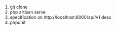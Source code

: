 1) git clone
2) php artisan serve 
3) specification on http://localhost:8000/api/v1 desc
4) phpunit
